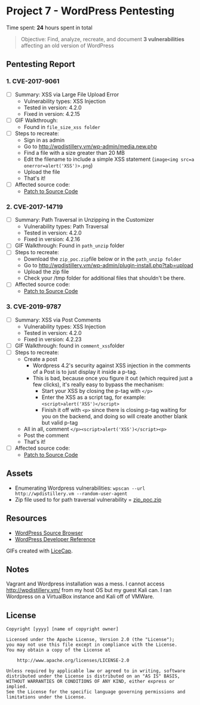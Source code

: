 # Project 7 - WordPress Pentesting

Time spent: **24** hours spent in total

> Objective: Find, analyze, recreate, and document **3 vulnerabilities** affecting an old version of WordPress

## Pentesting Report

### 1. CVE-2017-9061
  - [ ] Summary: XSS via Large File Upload Error
    - Vulnerability types: XSS Injection
    - Tested in version: 4.2.0
    - Fixed in version: 4.2.15
  - [ ] GIF Walkthrough: 
    - Found in `file_size_xss folder`
  - [ ] Steps to recreate:
    - Sign in as admin
    - Go to http://wpdistillery.vm/wp-admin/media.new.php
    - Find a file with a size greater than 20 MB
    - Edit the filename to include a simple XSS statement (`image<img src=a onerror=alert('XSS')>.png`)
    - Upload the file
    - That's it!
  - [ ] Affected source code:
    - [Patch to Source Code](https://github.com/WordPress/WordPress/commit/8c7ea71edbbffca5d9766b7bea7c7f3722ffafa6)
### 2. CVE-2017-14719
  - [ ] Summary: Path Traversal in Unzipping in the Customizer
    - Vulnerability types: Path Traversal
    - Tested in version: 4.2.0
    - Fixed in version: 4.2.16
  - [ ] GIF Walkthrough: Found in `path_unzip` folder
  - [ ] Steps to recreate:
    - Download the `zip_poc.zip`file below or in the `path_unzip folder`
    - Go to http://wpdistillery.vm/wp-admin/plugin-install.php?tab=upload
    - Upload the zip file
    - Check your /tmp folder for additional files that shouldn't be there.  
  - [ ] Affected source code:
    - [Patch to Source Code](https://core.trac.wordpress.org/changeset/41457)
### 3. CVE-2019-9787
  - [ ] Summary: XSS via Post Comments
    - Vulnerability types: XSS Injection
    - Tested in version: 4.2.0
    - Fixed in version: 4.2.23
  - [ ] GIF Walkthrough: found in `comment_xss`folder
  - [ ] Steps to recreate: 
    - Create a post
      - Wordpress 4.2's security against XSS injection in the comments of a Post is to just display it inside a p-tag. 
      - This is bad, because once you figure it out (which required just a few clicks), it's really easy to bypass the mechanism:
        - Start your XSS by closing the p-tag with `</p>`
        - Enter the XSS as a script tag, for example: `<script>alert('XSS')</script>`
        - Finish it off with `<p>` since there is closing p-tag waiting for you on the backend, and doing so will create another blank but valid p-tag
    - All in all, comment `</p><script>alert('XSS')</script><p>`
    - Post the comment
    - That's it!
  - [ ] Affected source code:
    - [Patch to Source Code](https://github.com/WordPress/WordPress/commit/0292de60ec78c5a44956765189403654fe4d080b)

## Assets
- Enumerating Wordpress vulnerabilities: `wpscan --url http://wpdistillery.vm --random-user-agent` 
- Zip file used to for path traversal vulnerability = [zip_poc.zip](http://github.com/Gurv33r/codepath_wordpress_assignment/path_unzip/zip_poc.zip)
## Resources

- [WordPress Source Browser](https://core.trac.wordpress.org/browser/)
- [WordPress Developer Reference](https://developer.wordpress.org/reference/)

GIFs created with [LiceCap](http://www.cockos.com/licecap/).

## Notes

Vagrant and Wordpress installation was a mess. I cannot access http://wpdistillery.vm/ from my host OS but my guest Kali can. I ran Wordpress on a VirtualBox instance and Kali off of VMWare.

## License

    Copyright [yyyy] [name of copyright owner]

    Licensed under the Apache License, Version 2.0 (the "License");
    you may not use this file except in compliance with the License.
    You may obtain a copy of the License at

        http://www.apache.org/licenses/LICENSE-2.0

    Unless required by applicable law or agreed to in writing, software
    distributed under the License is distributed on an "AS IS" BASIS,
    WITHOUT WARRANTIES OR CONDITIONS OF ANY KIND, either express or implied.
    See the License for the specific language governing permissions and
    limitations under the License.
